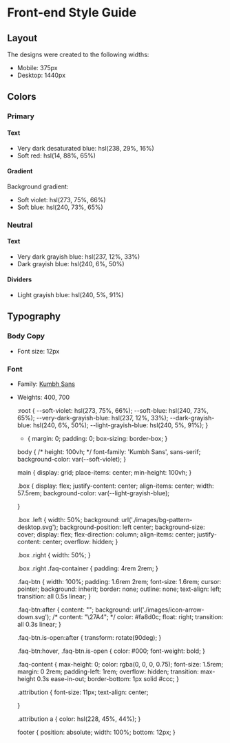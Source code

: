 # Front-end Style Guide

## Layout

The designs were created to the following widths:

- Mobile: 375px
- Desktop: 1440px

## Colors

### Primary

#### Text

- Very dark desaturated blue: hsl(238, 29%, 16%)
- Soft red: hsl(14, 88%, 65%)

#### Gradient

Background gradient:

- Soft violet: hsl(273, 75%, 66%)
- Soft blue: hsl(240, 73%, 65%)

### Neutral

#### Text

- Very dark grayish blue: hsl(237, 12%, 33%)
- Dark grayish blue: hsl(240, 6%, 50%)

#### Dividers

- Light grayish blue: hsl(240, 5%, 91%)

## Typography

### Body Copy

- Font size: 12px

### Font

- Family: [Kumbh Sans](https://fonts.google.com/specimen/Kumbh+Sans)
- Weights: 400, 700



    :root {
      --soft-violet: hsl(273, 75%, 66%);
      --soft-blue: hsl(240, 73%, 65%);
      --very-dark-grayish-blue: hsl(237, 12%, 33%);
      --dark-grayish-blue: hsl(240, 6%, 50%);
      --light-grayish-blue: hsl(240, 5%, 91%);
    }

    * {
      margin: 0;
      padding: 0;
      box-sizing: border-box;
    }

    body {
      /* height: 100vh; */
      font-family: 'Kumbh Sans', sans-serif;
      background-color: var(--soft-violet);
    }

    main {
      display: grid;
      place-items: center;
      min-height: 100vh;
    }

    .box {
      display: flex;
      justify-content: center;
      align-items: center;
      width: 57.5rem;
      background-color: var(--light-grayish-blue);

    }

    .box .left {
      width: 50%;
      background: url('./images/bg-pattern-desktop.svg');
      background-position: left center;
      background-size: cover;
      display: flex;
      flex-direction: column;
      align-items: center;
      justify-content: center;
      overflow: hidden;
    }

    .box .right {
      width: 50%;
    }

    .box .right .faq-container {
      padding: 4rem 2rem;
    }

    .faq-btn {
      width: 100%;
      padding: 1.6rem 2rem;
      font-size: 1.6rem;
      cursor: pointer;
      background: inherit;
      border: none;
      outline: none;
      text-align: left;
      transition: all 0.5s linear;
    }

    .faq-btn:after {
      content: "";
      background: url('./images/icon-arrow-down.svg');
      /* content: "\27A4"; */
      color: #fa8d0c;
      float: right;
      transition: all 0.3s linear;
    }

    .faq-btn.is-open:after {
      transform: rotate(90deg);
    }

    .faq-btn:hover,
    .faq-btn.is-open {
      color: #000;
      font-weight: bold;
    }

    .faq-content {
      max-height: 0;
      color: rgba(0, 0, 0, 0.75);
      font-size: 1.5rem;
      margin: 0 2rem;
      padding-left: 1rem;
      overflow: hidden;
      transition: max-height 0.3s ease-in-out;
      border-bottom: 1px solid #ccc;
    }


    .attribution {
      font-size: 11px;
      text-align: center;

    }

    .attribution a {
      color: hsl(228, 45%, 44%);
    }

    footer {
      position: absolute;
      width: 100%;
      bottom: 12px;
    }